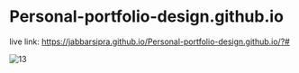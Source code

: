 # Personal-portfolio-design.github.io

live link: https://jabbarsipra.github.io/Personal-portfolio-design.github.io/?#

![13](https://user-images.githubusercontent.com/83250810/218304160-73788d6f-e00a-4421-8a54-af86606359ce.png)
